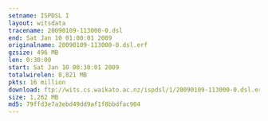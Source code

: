 ```yaml
---
setname: ISPDSL I
layout: witsdata
tracename: 20090109-113000-0.dsl
end: Sat Jan 10 01:00:01 2009
originalname: 20090109-113000-0.dsl.erf
gzsize: 496 MB
len: 0:30:00
start: Sat Jan 10 00:30:01 2009
totalwirelen: 8,821 MB
pkts: 16 million
download: ftp://wits.cs.waikato.ac.nz/ispdsl/1/20090109-113000-0.dsl.erf.gz
size: 1,262 MB
md5: 79ffd3e7a3ebd49dd9af1f8bbdfac904
---
```

